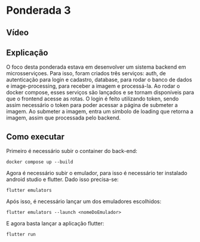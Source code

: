 


# Ponderada 3


## Vídeo


## Explicação

O foco desta ponderada estava em desenvolver um sistema backend em microsserviçoes. Para isso, foram criados três serviços: auth, de autenticação para login e cadastro, database, para rodar o banco de dados e image-processing, para receber a imagem e processá-la. Ao rodar o docker compose, esses serviços são lançados e se tornam disponíveis para que o frontend acesse as rotas. O login é feito utilizando token, sendo assim necessário o token para poder acessar a página de submeter a imagem. Ao submeter a imagem, entra um simbolo de loading que retorna a imagem, assim que processada pelo backend.

## Como executar


Primeiro é necessário subir o container do back-end:

```
docker compose up --build
```

Agora é necessário subir o emulador, para isso é necessário ter instalado android studio e flutter. Dado isso precisa-se:

```
flutter emulators
```

Após isso, é necessário lançar um dos emuladores escolhidos:

```
flutter emulators --launch <nomeDoEmulador>
```

E agora basta lançar a aplicação flutter:

```
flutter run
```

